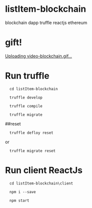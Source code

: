 # listItem-blockchain
blockchain dapp truffle reactjs ethereum
# gift!
[Uploading video-blockchain.gif…]()
# Run truffle
```console
  cd listItem-blockchain
```
```console
  truffle develop
```
```console
  truffle compile
```
```console
  truffle migrate
```
##reset 
```console
  truffle defloy reset 
```
  or
```console
  truffle migrate reset
```
# Run client ReactJs
```console
  cd listItem-blockchain\client
```
```console
  npm i --save
```
```console
  npm start
```
